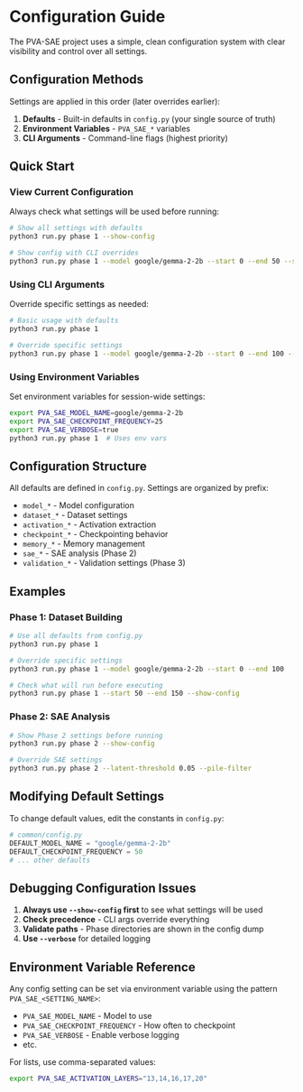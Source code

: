 # Configuration Guide

The PVA-SAE project uses a simple, clean configuration system with clear visibility and control over all settings.

## Configuration Methods

Settings are applied in this order (later overrides earlier):

1. **Defaults** - Built-in defaults in `config.py` (your single source of truth)
2. **Environment Variables** - `PVA_SAE_*` variables  
3. **CLI Arguments** - Command-line flags (highest priority)

## Quick Start

### View Current Configuration
Always check what settings will be used before running:
```bash
# Show all settings with defaults
python3 run.py phase 1 --show-config

# Show config with CLI overrides
python3 run.py phase 1 --model google/gemma-2-2b --start 0 --end 50 --show-config
```

### Using CLI Arguments
Override specific settings as needed:
```bash
# Basic usage with defaults
python3 run.py phase 1

# Override specific settings
python3 run.py phase 1 --model google/gemma-2-2b --start 0 --end 100 --verbose
```

### Using Environment Variables
Set environment variables for session-wide settings:
```bash
export PVA_SAE_MODEL_NAME=google/gemma-2-2b
export PVA_SAE_CHECKPOINT_FREQUENCY=25
export PVA_SAE_VERBOSE=true
python3 run.py phase 1  # Uses env vars
```

## Configuration Structure

All defaults are defined in `config.py`. Settings are organized by prefix:
- `model_*` - Model configuration
- `dataset_*` - Dataset settings
- `activation_*` - Activation extraction
- `checkpoint_*` - Checkpointing behavior
- `memory_*` - Memory management
- `sae_*` - SAE analysis (Phase 2)
- `validation_*` - Validation settings (Phase 3)

## Examples

### Phase 1: Dataset Building
```bash
# Use all defaults from config.py
python3 run.py phase 1

# Override specific settings
python3 run.py phase 1 --model google/gemma-2-2b --start 0 --end 100

# Check what will run before executing
python3 run.py phase 1 --start 50 --end 150 --show-config
```

### Phase 2: SAE Analysis
```bash
# Show Phase 2 settings before running
python3 run.py phase 2 --show-config

# Override SAE settings
python3 run.py phase 2 --latent-threshold 0.05 --pile-filter
```

## Modifying Default Settings

To change default values, edit the constants in `config.py`:
```python
# common/config.py
DEFAULT_MODEL_NAME = "google/gemma-2-2b"
DEFAULT_CHECKPOINT_FREQUENCY = 50
# ... other defaults
```

## Debugging Configuration Issues

1. **Always use `--show-config` first** to see what settings will be used
2. **Check precedence** - CLI args override everything
3. **Validate paths** - Phase directories are shown in the config dump
4. **Use `--verbose`** for detailed logging

## Environment Variable Reference

Any config setting can be set via environment variable using the pattern `PVA_SAE_<SETTING_NAME>`:
- `PVA_SAE_MODEL_NAME` - Model to use
- `PVA_SAE_CHECKPOINT_FREQUENCY` - How often to checkpoint
- `PVA_SAE_VERBOSE` - Enable verbose logging
- etc.

For lists, use comma-separated values:
```bash
export PVA_SAE_ACTIVATION_LAYERS="13,14,16,17,20"
```